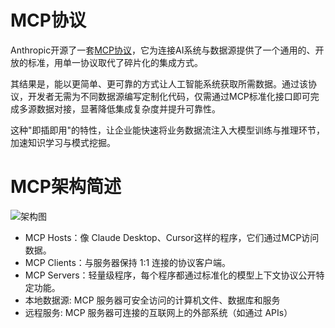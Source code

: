 # MCP协议
Anthropic开源了一套[MCP协议](https://modelcontextprotocol.io/introduction)，它为连接AI系统与数据源提供了一个通用的、开放的标准，用单一协议取代了碎片化的集成方式。

其结果是，能以更简单、更可靠的方式让人工智能系统获取所需数据。通过该协议，开发者无需为不同数据源编写定制化代码，仅需通过MCP标准化接口即可完成多源数据对接，显著降低集成复杂度并提升可靠性。

这种"即插即用"的特性，让企业能快速将业务数据流注入大模型训练与推理环节，加速知识学习与模式挖掘。

# MCP架构简述
![架构图](https://www-s.ucloud.cn/2025/04/20acf058dbf10d527eba13c72fe35583_1744250962037.png)
- MCP Hosts：像 Claude Desktop、Cursor这样的程序，它们通过MCP访问数据。
- MCP Clients：与服务器保持 1:1 连接的协议客户端。
- MCP Servers：轻量级程序，每个程序都通过标准化的模型上下文协议公开特定功能。
- 本地数据源: MCP 服务器可安全访问的计算机文件、数据库和服务
- 远程服务: MCP 服务器可连接的互联网上的外部系统（如通过 APIs）
